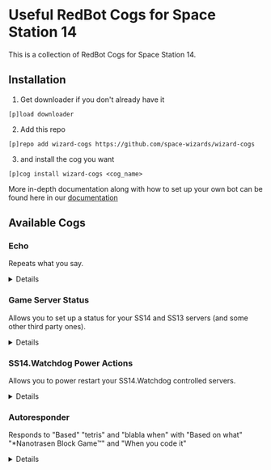 # Useful RedBot Cogs for Space Station 14

This is a collection of RedBot Cogs for Space Station 14.

## Installation

1. Get downloader if you don't already have it

```[p]load downloader```

2. Add this repo

```[p]repo add wizard-cogs https://github.com/space-wizards/wizard-cogs```

3. and install the cog you want

```[p]cog install wizard-cogs <cog_name>```

More in-depth documentation along with how to set up your own bot can be found here in our [documentation](https://docs.spacestation14.com/en/server-hosting/setting-up-redbot.html)

## Available Cogs

### Echo
Repeats what you say.
<details>
<img src="media/echo-example.png" alt="Echo Example"/>
</details>

### Game Server Status
Allows you to set up a status for your SS14 and SS13 servers (and some other third party ones).
<details>
<img src="media/SS14-game-status-example.png" alt="SS14 Status Example"/>
<img src="media/SS13-game-status-example.png" alt="SS13 Status Example"/>
</details>

### SS14.Watchdog Power Actions
Allows you to power restart your SS14.Watchdog controlled servers.
<details>
<img src="media/poweractions-example.png" alt="Poweractions Example"/>
</details>

### Autoresponder
Responds to "Based" "tetris" and "blabla when" with "Based on what" "*Nanotrasen Block Game™️" and "When you code it"
<details>
<img src="media/autoresponder-example.png" alt="Autoresponder Example"/>
</details>
